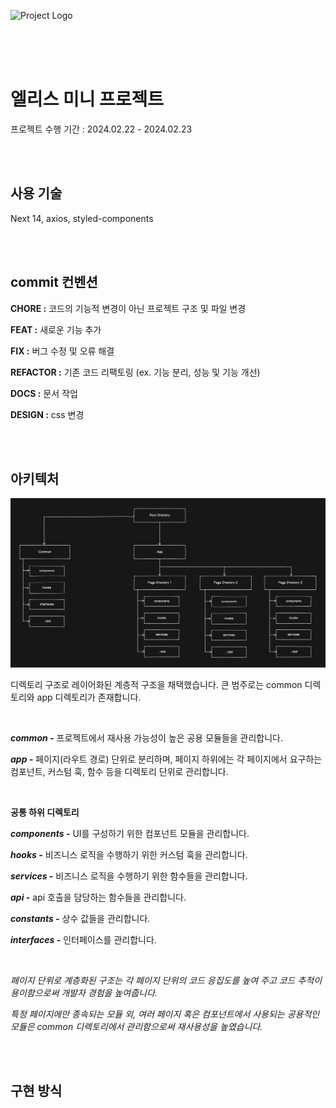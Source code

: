 ![Project Logo](https://www.askedtech.com/api/kords/admin/product/image.jpg?type=org&id=25223)

<br/><br/><br/>

# 엘리스 미니 프로젝트

프로젝트 수행 기간 : 2024.02.22 - 2024.02.23

<br/><br/>

## 사용 기술

Next 14, axios, styled-components

<br/><br/>

## commit 컨벤션

**CHORE :** 코드의 기능적 변경이 아닌 프로젝트 구조 및 파일 변경

**FEAT :** 새로운 기능 추가

**FIX :** 버그 수정 및 오류 해결

**REFACTOR :** 기존 코드 리팩토링 (ex. 기능 분리, 성능 및 기능 개선)

**DOCS :** 문서 작업

**DESIGN :** css 변경 

<br/><br/>

## 아키텍처

![Project Logo](/public/project_architecture.png)

디렉토리 구조로 레이어화된 계층적 구조을 채택했습니다. 큰 범주로는 common 디렉토리와 app 디렉토리가 존재합니다.

<br/>

***common -***  프로젝트에서 재사용 가능성이 높은 공용 모듈들을 관리합니다.

***app -***  페이지(라우트 경로) 단위로 분리하며, 페이지 하위에는 각 페이지에서 요구하는 컴포넌트, 커스텀 훅, 함수 등을 디렉토리 단위로 관리합니다.

<br/>

**공통 하위 디렉토리** 

***components -***  UI를 구성하기 위한 컴포넌트 모듈을 관리합니다.

***hooks -***  비즈니스 로직을 수행하기 위한 커스텀 훅을 관리합니다.

***services -***  비즈니스 로직을 수행하기 위한 함수들을 관리합니다.

***api -***  api 호출을 담당하는 함수들을 관리합니다.

***constants -***  상수 값들을 관리합니다.

***interfaces -***  인터페이스를 관리합니다.

<br/>

*페이지 단위로 계층화된 구조는 각 페이지 단위의 코드 응집도를 높여 주고 코드 추적이 용이함으로써 개발자 경험을 높여줍니다.*

*특정 페이지에만 종속되는 모듈 외, 여러 페이지 혹은 컴포넌트에서 사용되는 공용적인 모듈은 common 디렉토리에서 관리함으로써 재사용성을 높였습니다.*

<br/><br/>

## 구현 방식
